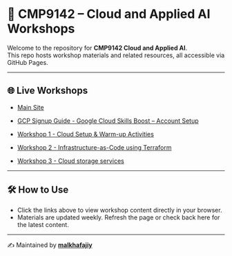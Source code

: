 # 📘 CMP9142 – Cloud and Applied AI Workshops

Welcome to the repository for **CMP9142 Cloud and Applied AI**.  
This repo hosts workshop materials and related resources, all accessible via GitHub Pages.

---

## 🌐 Live Workshops
- [Main Site](https://malkhafajiy.github.io/CMP9142-Cloud-AppliedAI)
- [GCP Signup Guide - Google Cloud Skills Boost – Account Setup](https://malkhafajiy.github.io/CMP9142-Cloud-AppliedAI/gcp_signup.html)
- [Workshop 1 - Cloud Setup & Warm-up Activities](https://malkhafajiy.github.io/CMP9142-Cloud-AppliedAI/workshop1.html)

- [Workshop 2 - Infrastructure-as-Code using Terraform](https://malkhafajiy.github.io/CMP9142-Cloud-AppliedAI/workshop2.html)

- [Workshop 3 - Cloud storage services](https://malkhafajiy.github.io/CMP9142-Cloud-AppliedAI/workshop2.html)


---

## 🛠️ How to Use
- Click the links above to view workshop content directly in your browser.
- Materials are updated weekly. Refresh the page or check back here for the latest content.

---

✍️ Maintained by **[malkhafajiy](https://github.com/malkhafajiy)**
